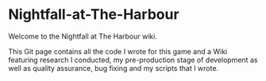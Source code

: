 # Nightfall-at-The-Harbour

Welcome to the Nightfall at The Harbour wiki.

This Git page contains all the code I wrote for this game and a Wiki featuring research I conducted, my pre-production stage of development as well as quality assurance, bug fixing and my scripts that I wrote.

